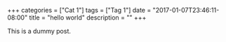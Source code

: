 +++
categories = ["Cat 1"]
tags = ["Tag 1"]
date = "2017-01-07T23:46:11-08:00"
title = "hello world"
description = ""
+++

This is a dummy post.